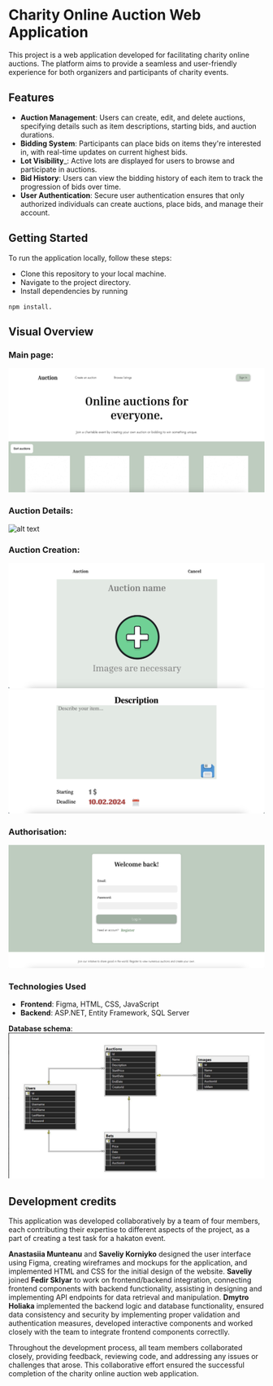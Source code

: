 # Charity Online Auction Web Application

This project is a web application developed for facilitating charity online auctions. The platform aims to provide a seamless and user-friendly experience for both organizers and participants of charity events.

## Features
* __Auction Management__: Users can create, edit, and delete auctions, specifying details such as item descriptions, starting bids, and auction durations.
* __Bidding System__: Participants can place bids on items they're interested in, with real-time updates on current highest bids.
* __Lot Visibility___: Active lots are displayed for users to browse and participate in auctions.
* __Bid History__: Users can view the bidding history of each item to track the progression of bids over time.
* __User Authentication__: Secure user authentication ensures that only authorized individuals can create auctions, place bids, and manage their account.

## Getting Started
To run the application locally, follow these steps:

* Clone this repository to your local machine.
* Navigate to the project directory.
* Install dependencies by running 

```
npm install.
```

## Visual Overview

### Main page:
![alt text](/WebAuction/Images/main_page.png)

### Auction Details:
![alt text](/WebAuction/Images/bet_page.jpg)

### Auction Creation: 
![alt text](/WebAuction/Images/create-1.png)
![alt text](/WebAuction/Images/create-2.png)

### Authorisation:
![alt text](/WebAuction/Images/authorisation.png)

### Technologies Used
- __Frontend__: Figma, HTML, CSS, JavaScript
- __Backend__:  ASP.NET, Entity Framework, SQL Server

__Database schema__:
![alt text](/WebAuction/Images/db-schema.png)



## Development credits

This application was developed collaboratively by a team of four members, each contributing their expertise to different aspects of the project, as a part of creating a test task for a hakaton event.

**Anastasiia Munteanu** and **Saveliy Korniyko** designed the user interface using Figma, creating wireframes and mockups for the application, and implemented HTML and CSS for the initial design of the website. **Saveliy** joined **Fedir Sklyar** to work on frontend/backend integration, connecting frontend components with backend functionality, assisting in designing and implementing API endpoints for data retrieval and manipulation. **Dmytro Holiaka** implemented the backend logic and database functionality, ensured data consistency and security by implementing proper validation and authentication measures, developed interactive components and worked closely with the team to integrate frontend components correctlly.

Throughout the development process, all team members collaborated closely, providing feedback, reviewing code, and addressing any issues or challenges that arose. This collaborative effort ensured the successful completion of the charity online auction web application.

